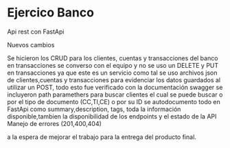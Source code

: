 # Ejercico Banco
Api rest con FastApi

Nuevos cambios 

Se hicieron los CRUD para los clientes, cuentas y transacciones del banco
en transacciones se converso con el equipo y no se uso un DELETE y PUT en transacciones ya que este es un servicio como tal
se uso archivos json de clientes,cuentas y transacciones para evidenciar los datos guardados al utilizar un POST, todo esto fue verificado con la documentación swagger
se incluyeron path paramethers para buscar clientes el cual se puede buscar o por el tipo de documento (CC,TI,CE) o por su ID
se autodocumento todo en FastApi como summary,description, tags, toda la información disponible,tambien la disponibilidad de los endpoints y el estado de la API
Manejo de errores (201,400,404)

a la espera de mejorar el trabajo para la entrega del producto final.
